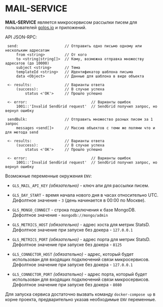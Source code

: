 # MAIL-SERVICE

**MAIL-SERVICE** является микросервисом рассылки писем для пользователей [golos.io](https://golos.io) и приложений.

API JSON-RPC:

```
 send:                     // Отправить одно письмо одному или нескольким адресатам
     from <string>         // От кого
     to <string|string[]>  // Кому, возможна отправка множеству адресатов (до 10000)
     subject <string>      // Тема
     templateId <string>   // Идентификатор шаблона письма
     data <Object>         // Данные для шаблона в виде объекта    

 <- results:               // Варианты ответа
     (success):            // В случае успеха
         status <'OK'>     // Прошло успешно
         
 <- error:                             // Варианты ошибок     
     1001::'Invalid SendGrid request'  // SendGrid получил запрос, но вернул ошибку
 
 sendBulk:                 // Отправить множество разных писем за 1 запрос
     messages <send[]>     // Массив объектов с теми же полями что и для метода send
 
 <- results:               // Варианты ответа
     (success):            // В случае успеха
         status <'OK'>     // Прошло успешно
          
 <- error:                             // Варианты ошибок     
     1001::'Invalid SendGrid request'  // SendGrid получил запрос, но вернул ошибку
```                   

Возможные переменные окружения `ENV`:

 - `GLS_MAIL_API_KEY` *(обязательно)* - ключ апи для рассылки писем.

 - `GLS_DAY_START` - время начала нового дня в часах относительно UTC.  
  Дефолтное значение - `3` (день начинается в 00:00 по Москве).
   
 - `GLS_MONGO_CONNECT` - строка подключения к базе MongoDB.  
  Дефолтное значение - `mongodb://mongo/admin`
   
 - `GLS_METRICS_HOST` *(обязательно)* - адрес хоста для метрик StatsD.   
  Дефолтное значение при запуске без докера - `127.0.0.1`
   
 - `GLS_METRICS_PORT` *(обязательно)* - адрес порта для метрик StatsD.  
  Дефолтное значение при запуске без докера - `8125`
   
 - `GLS_CONNECTOR_HOST` *(обязательно)* - адрес, который будет использован для входящих подключений связи микросервисов.  
  Дефолтное значение при запуске без докера - `127.0.0.1`
   
 - `GLS_CONNECTOR_PORT` *(обязательно)* - адрес порта, который будет использован для входящих подключений связи микросервисов.  
  Дефолтное значение при запуске без докера - `8080`
  
Для запуска сервиса достаточно вызвать команду `docker-compose up` в корне проекта, предварительно указав
необходимые `ENV` переменные.   